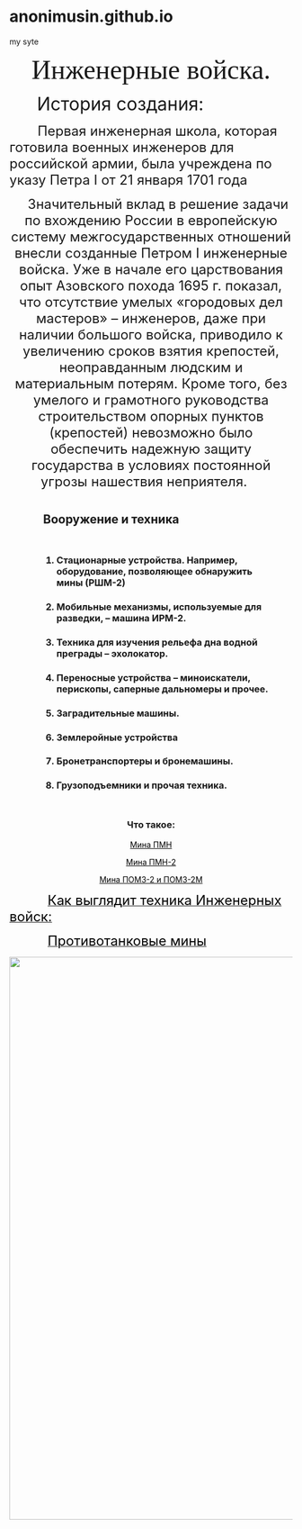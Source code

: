 # anonimusin.github.io
my syte
<!DOCTYPE html>
<html lang="ru">
<head>
    <meta charset="UTF-8">
    <meta name="viewport" content="width=device-width, initial-scale=1.0">
    <title>Инженерные войска</title>
</head>
<body>
    <p align="center"><font size="20" face="Luminari, fantasy">Инженерные войска.</font></p>
<font size="6" face="font-variant: normal" style="margin: 49px;">История создания:</font>
<p><font size="5" face="font-variant: normal" style="margin: 40px 40px 40px 50px ;">Первая инженерная школа, которая готовила военных инженеров для российской армии, была учреждена по указу Петра I от 21 января 1701 года</font></p>
<p align="center"><font size="5" face="font-variant: normal" style="margin: 25px;">Значительный вклад в решение задачи по вхождению России в европейскую систему межгосударственных отношений внесли созданные Петром I инженерные войска. Уже в начале его царствования опыт Азовского похода 1695 г. показал, что отсутствие умелых «городовых дел мастеров» – инженеров, даже при наличии большого войска, приводило к увеличению сроков взятия крепостей, неоправданным людским и материальным потерям. Кроме того, без умелого и грамотного руководства строительством опорных пунктов (крепостей) невозможно было обеспечить надежную защиту государства в условиях постоянной угрозы нашествия неприятеля.</font></p>
<h2 style="margin: 40px 40px 50px 60px;">Вооружение и техника</h2>
<ol style="margin: 40px 40px 50px 60px;">
    <h3><li>Стационарные устройства. Например, оборудование, позволяющее обнаружить мины (РШМ-2)</li></h3>
    <h3><li>Мобильные механизмы, используемые для разведки, – машина ИРМ-2.</li></h3>
    <h3><li>Техника для изучения рельефа дна водной преграды – эхолокатор.</li></h3>
    <h3><li>Переносные устройства – миноискатели, перископы, саперные дальномеры и прочее.</li></h3>
    <h3><li>Заградительные машины.</li></h3>
    <h3><li>Землеройные устройства</li></h3>
    <h3><li>Бронетранспортеры и бронемашины.</li></h3>
    <h3><li>Грузоподъемники и прочая техника.</li></h3>
</ol>
<h3><p align="center">Что такое:</p></h3>
<a href="Мина ПМН.html" style="color: black;"><p align="center">Мина ПМН</p></a>
<a href="Мина ПМН-2.html" style="color: black;"><p align="center">Мина ПМН-2</p></a>
<a href="Мина ПОМЗ-2 и ПОМЗ-2М.html" style="color: black;"><p align="center">Мина ПОМЗ-2 и ПОМЗ-2М</p></a>
<a href="Техника Инженерных войск.html"><font size="5" face="font-variant: normal" style="margin: 68px; color: black;">Как выглядит техника Инженерных войск:</font></a>
<p><a href="Противотанковые мины.html"><font size="5" face="font-variant: normal" style="margin: 68px; color: black;">Противотанковые мины</font></a></p>
<p align="center"><img src="https://s1.slide-share.ru/s_slide/160c3482a6f488f76ef7e38f0e6b557a/aca47a5a-b819-4ac4-821a-92d1d5a25b1f.jpeg" alt="" width="1000"></p>
</body>
</html>
